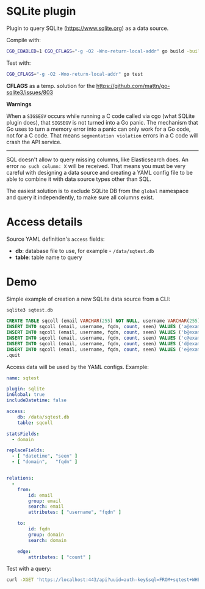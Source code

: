 # SQLite plugin

Plugin to query SQLite (https://www.sqlite.org) as a data source.


Compile with:
```sh
CGO_EBABLED=1 CGO_CFLAGS="-g -O2 -Wno-return-local-addr" go build -buildmode=plugin -ldflags="-w" -o sqlite.so ./*.go
```
Test with:
```sh
CGO_CFLAGS="-g -O2 -Wno-return-local-addr" go test
```
**CFLAGS** as a temp. solution for the https://github.com/mattn/go-sqlite3/issues/803


**Warnings**

When a `SIGSEGV` occurs while running a C code called via cgo (what SQLite
plugin does), that `SIGSEGV` is not turned into a Go panic. The mechanism that
Go uses to turn a memory error into a panic can only work for a Go code, not
for a C code. That means `segmentation violation` errors in a C code will crash
the API service.

---

SQL doesn't allow to query missing columns, like Elasticsearch does.
An error `no such column: X` will be received. That means you must be very
careful with designing a data source and creating a YAML config file to be able
to combine it with data source types other than SQL.

The easiest solution is to exclude SQLite DB from the `global` namespace and
query it independently, to make sure all columns exist.


# Access details

Source YAML definition's `access` fields:
- **db**: database file to use, for example - `/data/sqtest.db`
- **table**: table name to query


# Demo

Simple example of creation a new SQLite data source from a CLI:
```sql
sqlite3 sqtest.db

CREATE TABLE sqcoll (email VARCHAR(255) NOT NULL, username VARCHAR(255) NOT NULL, fqdn VARCHAR(255) NOT NULL, count integer NOT NULL, seen TIMESTAMP);
INSERT INTO sqcoll (email, username, fqdn, count, seen) VALUES ('a@example.com', 'a', 'example.com', 13, DateTime('now', 'localtime'));
INSERT INTO sqcoll (email, username, fqdn, count, seen) VALUES ('b@example.com', 'b', 'example.com', 13, DateTime('now', 'localtime'));
INSERT INTO sqcoll (email, username, fqdn, count, seen) VALUES ('c@example.com', 'c', 'example.com', 13, DateTime('now', 'localtime'));
INSERT INTO sqcoll (email, username, fqdn, count, seen) VALUES ('d@example.com', 'd', 'example.com', 13, DateTime('now', 'localtime'));
INSERT INTO sqcoll (email, username, fqdn, count, seen) VALUES ('e@example.com', 'e', 'example.com', 13, DateTime('now', 'localtime'));
.quit
```

Access data will be used by the YAML configs. Example:
```yaml
name: sqtest

plugin: sqlite
inGlobal: true
includeDatetime: false

access:
    db: /data/sqtest.db
    table: sqcoll

statsFields:
  - domain

replaceFields:
  - [ "datetime", "seen" ]
  - [ "domain",   "fqdn" ]


relations:
  -
    from:
        id: email
        group: email
        search: email
        attributes: [ "username", "fqdn" ]

    to:
        id: fqdn
        group: domain
        search: domain

    edge:
        attributes: [ "count" ]
```

Test with a query:
```sh
curl -XGET 'https://localhost:443/api?uuid=auth-key&sql=FROM+sqtest+WHERE+email+like+%27a%25%27'
```
